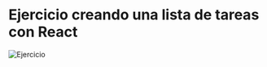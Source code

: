 # Ejercicio creando una lista de tareas con React

![Ejercicio](https://user-images.githubusercontent.com/113224041/203448598-b8a1f4d7-11d8-4b1d-a5fc-90e1140ee756.png)
